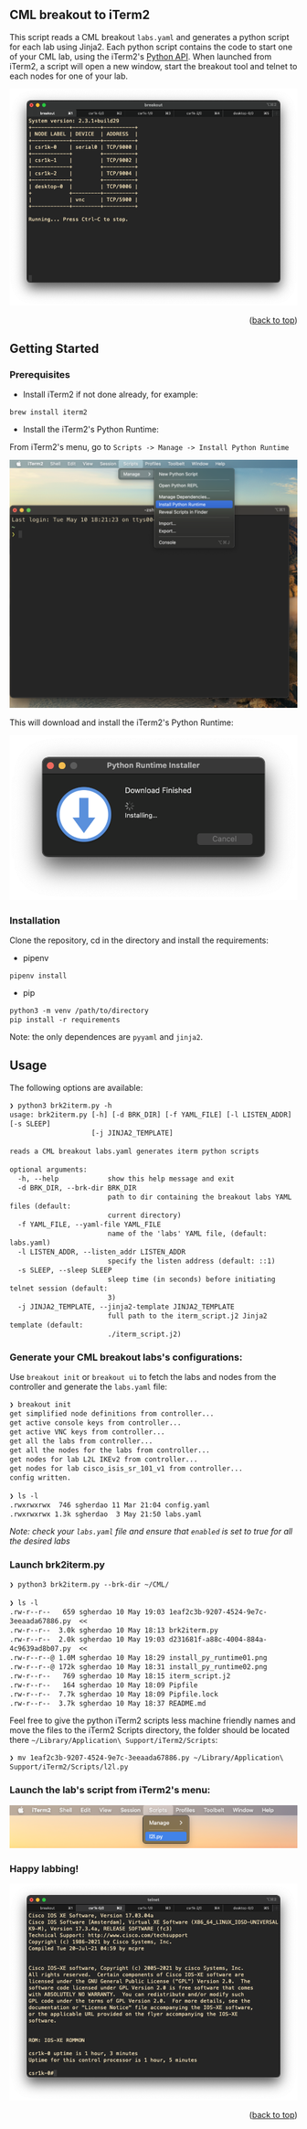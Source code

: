 ## CML breakout to iTerm2

This script reads a CML breakout `labs.yaml` and generates a python script for each lab using Jinja2.
Each python script contains the code to start one of your CML lab, using the iTerm2's [Python API](https://iterm2.com/python-api/).
When launched from iTerm2, a script will open a new window, start the breakout tool and telnet to each nodes for one of your lab.

![showcase](showcase.png)

<p align="right">(<a href="#top">back to top</a>)</p>

## Getting Started

### Prerequisites

- Install iTerm2 if not done already, for example:

```
brew install iterm2
```

- Install the iTerm2's Python Runtime:

From iTerm2's menu, go to `Scripts -> Manage -> Install Python Runtime`

![py-runtime01](install_py_runtime01.png)

This will download and install the iTerm2's Python Runtime:

![py-runtime02](install_py_runtime02.png)

### Installation

Clone the repository, cd in the directory and install the requirements:

- pipenv

```
pipenv install
```

- pip

```
python3 -m venv /path/to/directory
pip install -r requirements
```

Note: the only dependences are `pyyaml` and `jinja2`.

## Usage

The following options are available:

```
❯ python3 brk2iterm.py -h
usage: brk2iterm.py [-h] [-d BRK_DIR] [-f YAML_FILE] [-l LISTEN_ADDR] [-s SLEEP]
                    [-j JINJA2_TEMPLATE]

reads a CML breakout labs.yaml generates iterm python scripts

optional arguments:
  -h, --help            show this help message and exit
  -d BRK_DIR, --brk-dir BRK_DIR
                        path to dir containing the breakout labs YAML files (default:
                        current directory)
  -f YAML_FILE, --yaml-file YAML_FILE
                        name of the 'labs' YAML file, (default: labs.yaml)
  -l LISTEN_ADDR, --listen_addr LISTEN_ADDR
                        specify the listen address (default: ::1)
  -s SLEEP, --sleep SLEEP
                        sleep time (in seconds) before initiating telnet session (default:
                        3)
  -j JINJA2_TEMPLATE, --jinja2-template JINJA2_TEMPLATE
                        full path to the iterm_script.j2 Jinja2 template (default:
                        ./iterm_script.j2)
```

### Generate your CML breakout labs's configurations:

Use `breakout init` or `breakout ui` to fetch the labs and nodes from the controller and generate the `labs.yaml` file:

```
❯ breakout init
get simplified node definitions from controller...
get active console keys from controller...
get active VNC keys from controller...
get all the labs from controller...
get all the nodes for the labs from controller...
get nodes for lab L2L IKEv2 from controller...
get nodes for lab cisco_isis_sr_101_v1 from controller...
config written.

❯ ls -l
.rwxrwxrwx  746 sgherdao 11 Mar 21:04 config.yaml
.rwxrwxrwx 1.3k sgherdao  3 May 21:50 labs.yaml
```

_Note: check your `labs.yaml` file and ensure that `enabled` is set to true for all the desired labs_

### Launch brk2iterm.py

```
❯ python3 brk2iterm.py --brk-dir ~/CML/

❯ ls -l
.rw-r--r--   659 sgherdao 10 May 19:03 1eaf2c3b-9207-4524-9e7c-3eeaada67886.py  <<
.rw-r--r--  3.0k sgherdao 10 May 18:13 brk2iterm.py
.rw-r--r--  2.0k sgherdao 10 May 19:03 d231681f-a88c-4004-884a-4c9639ad8b07.py  <<
.rw-r--r--@ 1.0M sgherdao 10 May 18:29 install_py_runtime01.png
.rw-r--r--@ 172k sgherdao 10 May 18:31 install_py_runtime02.png
.rw-r--r--   769 sgherdao 10 May 18:15 iterm_script.j2
.rw-r--r--   164 sgherdao 10 May 18:09 Pipfile
.rw-r--r--  7.7k sgherdao 10 May 18:09 Pipfile.lock
.rw-r--r--  3.7k sgherdao 10 May 18:37 README.md
```

Feel free to give the python iTerm2 scripts less machine friendly names and move
the files to the iTerm2 Scripts directory, the folder should be located there
`~/Library/Application\ Support/iTerm2/Scripts`:

```
❯ mv 1eaf2c3b-9207-4524-9e7c-3eeaada67886.py ~/Library/Application\ Support/iTerm2/Scripts/l2l.py
```

### Launch the lab's script from iTerm2's menu:

![launch_script01](launch_script01.png)

### Happy labbing!

![launch_script02](launch_script02.png)

<p align="right">(<a href="#top">back to top</a>)</p>

